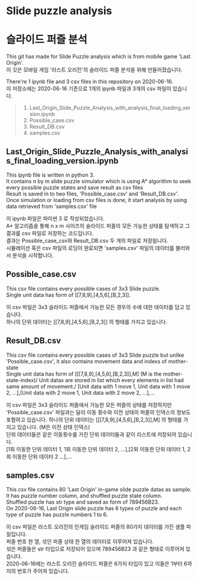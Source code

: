 # Slide puzzle analysis
# 슬라이드 퍼즐 분석

This git has made for Slide Puzzle analysis which is from mobile game 'Last Origin'.\
이 깃은 모바일 게임 '라스트 오리진'의 슬라이드 퍼즐 분석을 위해 만들어졌습니다.

There're 1 ipynb file and 3 csv files in this repository on 2020-06-16.\
이 저장소에는 2020-06-16 기준으로 1개의 ipynb 파일과 3개의 csv 파일이 있습니다.

>1. Last_Origin_Slide_Puzzle_Analysis_with_analysis_final_loading_version.ipynb
>2. Possible_case.csv
>3. Result_DB.csv
>4. samples.csv

## Last_Origin_Slide_Puzzle_Analysis_with_analysis_final_loading_version.ipynb
This ipynb file is written in python 3.\
It contains n by m slide puzzle simulator which is using A* algorithm to seek every possible puzzle states and save result as csv files\
Result is saved in to two files, 'Possible_case.csv' and 'Result_DB.csv'.\
Once simulation or loading from csv files is done, it start analysis by using data retrieved from 'samples.csv' file

이 ipynb 파일은 파이썬 3 로 작성되었습니다.\
A* 알고리즘을 통해 n x m 사이즈의 슬라이드 퍼즐의 모든 가능한 상태를 탐색하고 그 결과를 csv 파일로 저장하는 코드입니다.\
결과는 Possible_case_csv와 Result_DB.csv 두 개의 파일로 저장됩니다.\
시뮬레이션 혹은 csv 파일의 로딩이 완료되면 'samples.csv' 파일의 데이터를 불러와서 분석을 시작합니다.

## Possible_case.csv
This csv file contains every possible cases of 3x3 Slide puzzle.\
Single unit data has form of [[7,8,9],[4,5,6],[B,2,3]].

이 csv 파일은 3x3 슬라이드 퍼즐에서 가능한 모든 경우의 수에 대한 데이터를 담고 있습니다.\
하나의 단위 데이터는 [[7,8,9],[4,5,6],[B,2,3]] 의 형태를 가지고 있습니다.

## Result_DB.csv
This csv file contains every possible cases of 3x3 Slide puzzle but unlike 'Possible_case.csv', it also contains movement data and indexs of mother-state\
Single unit data has form of [[[7,8,9],[4,5,6],[B,2,3]],M] (M is the mother-state-index)/
Unit datas are stored in list which every elements in list had same amount of movement./
[Unit data with 1 move 1, Unit data with 1 move 2, ...],[Unit data with 2 move 1, Unit data with 2 move 2, ...],...

이 csv 파일은 3x3 슬라이드 퍼즐에서 가능한 모든 퍼즐의 상태를 저장하지만 'Possible_case.csv' 파일과는 달리 이동 횟수와 이전 상태의 퍼즐의 인덱스의 정보도 포함하고 있습니다.
하나의 단위 데이터는 [[[7,8,9],[4,5,6],[B,2,3]],M] 의 형태를 가지고 있습니다. (M은 이전 상태 인덱스)\
단위 데이터들은 같은 이동횟수를 가진 단위 데이터들과 같이 리스트에 저장되어 있습니다.\
[1회 이동한 단위 데이터 1, 1회 이동한 단위 데이터 2, ...],[2회 이동한 단위 데이터 1, 2회 이동한 단위 데이터 2 ...],...

## samples.csv
This csv file contains 80 'Last Origin' in-game slide puzzle datas as sample.\
It has puzzle number column, and shuffled puzzle state column.\
Shuffled puzzle has str type and saved as form of 789456B23.\
On 2020-06-16, Last Origin slide puzzle has 6 types of puzzle and each type of puzzle has puzzle numbers 1 to 6.

이 csv 파일은 라스트 오리진의 인게임 슬라이드 퍼즐의 80가지 데이터를 가진 샘플 파일입니다.\
퍼즐 번호 한 열, 섞인 퍼즐 상태 한 열의 데이터로 이루어져 있습니다.\
섞은 퍼즐들은 str 타입으로 저장되어 있으며 789456B23 과 같은 형태로 이루어져 있습니다.\
2020-06-16에는 라스트 오리진 슬라이드 퍼즐은 6가지 타입이 있고 이들은 1부터 6까지의 번호가 주어져 있습니다.

